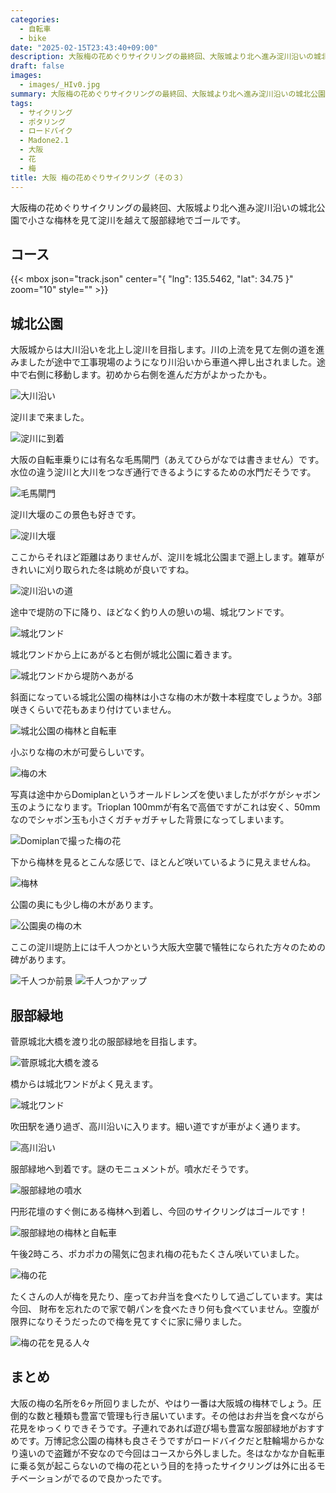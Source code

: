 ```yaml
---
categories:
  - 自転車
  - bike
date: "2025-02-15T23:43:40+09:00"
description: 大阪梅の花めぐりサイクリングの最終回、大阪城より北へ進み淀川沿いの城北公園で小さな梅林を見て淀川を越えて服部緑地でゴールです。
draft: false
images:
  - images/_HIv0.jpg
summary: 大阪梅の花めぐりサイクリングの最終回、大阪城より北へ進み淀川沿いの城北公園で小さな梅林を見て淀川を越えて服部緑地でゴールです。
tags:
  - サイクリング
  - ポタリング
  - ロードバイク
  - Madone2.1
  - 大阪
  - 花
  - 梅
title: 大阪 梅の花めぐりサイクリング（その３）
---
```


大阪梅の花めぐりサイクリングの最終回、大阪城より北へ進み淀川沿いの城北公園で小さな梅林を見て淀川を越えて服部緑地でゴールです。

## コース

{{< mbox json="track.json" center="{ \"lng\": 135.5462, \"lat\": 34.75 }" zoom="10" style="" >}}

## 城北公園

大阪城からは大川沿いを北上し淀川を目指します。川の上流を見て左側の道を進みましたが途中で工事現場のようになり川沿いから車道へ押し出されました。途中で右側に移動します。初めから右側を進んだ方がよかったかも。

![大川沿い](./images/PDVLa.jpg)

淀川まで来ました。

![淀川に到着](./images/HyRaH.jpg)

大阪の自転車乗りには有名な毛馬閘門（あえてひらがなでは書きません）です。水位の違う淀川と大川をつなぎ通行できるようにするための水門だそうです。

![毛馬閘門](./images/Dwy5e.jpg)

淀川大堰のこの景色も好きです。

![淀川大堰](./images/duO1C.jpg)

ここからそれほど距離はありませんが、淀川を城北公園まで遡上します。雑草がきれいに刈り取られた冬は眺めが良いですね。

![淀川沿いの道](./images/KuqRx.jpg)

途中で堤防の下に降り、ほどなく釣り人の憩いの場、城北ワンドです。

![城北ワンド](./images/nax54.jpg)

城北ワンドから上にあがると右側が城北公園に着きます。

![城北ワンドから堤防へあがる](./images/dz4NF.jpg)

斜面になっている城北公園の梅林は小さな梅の木が数十本程度でしょうか。3部咲きくらいで花もあまり付けていません。

![城北公園の梅林と自転車](./images/g2A_w.jpg)

小ぶりな梅の木が可愛らしいです。

![梅の木](./images/_rhD7.jpg)

写真は途中からDomiplanというオールドレンズを使いましたがボケがシャボン玉のようになります。Trioplan
100mmが有名で高価ですがこれは安く、50mmなのでシャボン玉も小さくガチャガチャした背景になってしまいます。

![Domiplanで撮った梅の花](./images/d2aTA.jpg)

下から梅林を見るとこんな感じで、ほとんど咲いているように見えませんね。

![梅林](./images/fx553.jpg)

公園の奥にも少し梅の木があります。

![公園奥の梅の木](./images/7FMHr.jpg)

ここの淀川堤防上には千人つかという大阪大空襲で犠牲になられた方々のための碑があります。

![千人つか前景](./images/UYxEF.jpg)
![千人つかアップ](./images/wUlm-.jpg)

## 服部緑地

菅原城北大橋を渡り北の服部緑地を目指します。

![菅原城北大橋を渡る](./images/4d8SZ.jpg)

橋からは城北ワンドがよく見えます。

![城北ワンド](./images/xn_PX.jpg)

吹田駅を通り過ぎ、高川沿いに入ります。細い道ですが車がよく通ります。

![高川沿い](./images/LC3Ka.jpg)

服部緑地へ到着です。謎のモニュメントが。噴水だそうです。

![服部緑地の噴水](./images/iLZWY.jpg)

円形花壇のすぐ側にある梅林へ到着し、今回のサイクリングはゴールです！

![服部緑地の梅林と自転車](./images/WRin6.jpg)

午後2時ころ、ポカポカの陽気に包まれ梅の花もたくさん咲いていました。

![梅の花](./images/_HIv0.jpg)

たくさんの人が梅を見たり、座ってお弁当を食べたりして過ごしています。実は今回、
財布を忘れたので家で朝パンを食べたきり何も食べていません。空腹が限界になりそうだったので梅を見てすぐに家に帰りました。

![梅の花を見る人々](./images/ZlM0v.jpg)

## まとめ

大阪の梅の名所を6ヶ所回りましたが、やはり一番は大阪城の梅林でしょう。圧倒的な数と種類も豊富で管理も行き届いています。その他はお弁当を食べながら花見をゆっくりできそうです。子連れであれば遊び場も豊富な服部緑地がおすすめです。万博記念公園の梅林も良さそうですがロードバイクだと駐輪場からかなり遠いので盗難が不安なので今回はコースから外しました。冬はなかなか自転車に乗る気が起こらないので梅の花という目的を持ったサイクリングは外に出るモチベーションがでるので良かったです。
